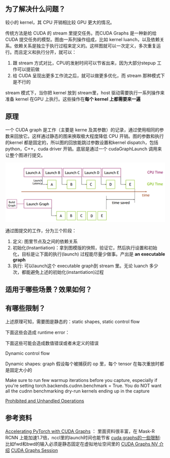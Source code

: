 ## 为了解决什么问题？
 较小的 kernel，其 CPU 开销相比较 GPU 更大的情况。

传统方法是给 CUDA 的 stream 里提交任务。而CUDA Graphs 是一种新的给 CUDA 提交任务的模型。图由一系列操作组成，比如 kernel luanch，以及依赖关系。依赖关系是独立于执行过程来定义的。这样图就可以一次定义，多次重复运行。而且定义和执行分开，就可以：

1. 跟 stream 方式对比，CPU的发射时间可以节省出来，因为大部分stepup 工作可以提前做
2. 给 CUDA 呈现出更多工作流之后，就可以做更多优化，而 stream 那种模式下是不行的

stream 模式下，当你把 kernel 放到 stream里，host 驱动需要执行一系列操作来准备 kernel 在GPU 上执行。这些操作在**每个 kernel 上都需要来一遍**

## 原理
一个 CUDA graph 是工作（主要是 kerne 及其参数）的记录，通过使用相同的参数来回放它。这样通过静态的图来换取极大程度降低 CPU 开销。图的参数和执行的kernel 都是固定的，所以图的回放能跳过参数设置和kernel dispatch，包括 python，C++，cuda driver 开销。底层是通过一个 cudaGraphLaunch 调用来让整个图进行提交。

![](./imgs/cuda-graphs-benefits.png)

通过图提交的工作，分为三个阶段：

1. 定义: 图里节点及之间的依赖关系
2. 初始化(Instantiation)：拿到图模版的快照，验证它，然后执行设置和初始化，目标是让下面的执行(launch) 过程能尽量少做事。产出是 **an executable graph**
3. 执行: 可以launch这个 executable graph到 stream 里。无论 luanch 多少次，都能避免上述的初始化(instantiation)过程

## 适用于哪些场景？效果如何？


## 有哪些限制？

上述原理可知，需要图是静态的：static shapes, static control flow

下面这些会造成 runtime error：

下面这些可能会造成数值错误或者未定义的错误

Dynamic control flow

Dynamic shapes: graph 假设每个被捕获的 op 里，每个 tensor 在每次重放时都是固定大小的

Make sure to run few warmup iterations before you capture, especially if you're setting torch.backends.cudnn.benchmark = True. You do NOT want all the cudnn benchmarking dry-run kernels ending up in the capture


[Prohibited and Unhandled Operations](https://docs.nvidia.com/cuda/cuda-c-programming-guide/index.html#prohibited-unhandled-operations)

## 参考资料
[Accelerating PyTorch with CUDA Graphs](https://pytorch.org/blog/accelerating-pytorch-with-cuda-graphs/) ： 里面资料很丰富，在 Mask-R RCNN 上能加速1.7倍，nccl里的launch时间也能节省
[cuda graphs的一些限制](https://pytorch.org/docs/1.11/notes/cuda.html#constraints): 比如fwd和bwd的输入必须是静态固定在虚拟地址空间里的
[CUDA Graphs NV 介绍](https://developer.nvidia.com/blog/cuda-graphs/)
[CUDA Graphs Session](https://www.nvidia.com/en-us/on-demand/session/gtcspring21-s32082/)

